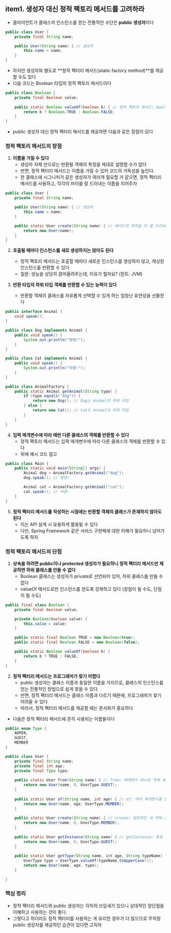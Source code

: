 ## item1. 생성자 대신 정적 팩토리 메서드를 고려하라

- 클라이언트가 클래스의 인스턴스를 얻는 전통적인 수단은 **public 생성자**이다
```java
public class User {
    private final String name;

    public User(String name) { // 생성자
        this.name = name;
    }
}
```

- 하지만 생성자와 별도로 **정적 팩터리 메서드(static factory method)**를 제공할 수도 있다
- 다음 코드는 Boolean 타입의 정적 팩토리 메서드이다
```java
public class Boolean {
    private final boolean value;
	
    public static Boolean valueOf(boolean b) { // 정적 팩토리 메서드: boolean 값을 받아 Boolean 객체를 반환
        return b ? Boolean.TRUE : Boolean.FALSE;
    }
}
```
- public 생성자 대신 정적 팩터리 메서드를 제공하면 다음과 같은 장점이 있다

### 정적 팩토리 메서드의 장점
1. **이름을 가질 수 있다**
   - 생성자 자체 만으로는 반환될 객체의 특정을 제대로 설명할 수가 없다
   - 반면, 정적 팩터리 메서드는 이름을 가질 수 있어 코드의 가독성을 높인다.
   - 한 클래스에 시그니처가 같은 생성자가 여러개 필요할 거 같으면, 정적 팩터리 메서드를 사용하고, 각각의 차이를 잘 드러내는 이름을 지어주자
```java
public class User {
    private final String name;

    public User(String name) { // 생성자
        this.name = name;
    }

    public static User create(String name) { // 메서드의 목적을 더 잘 드러내준다
        return new User(name);
    }
}
```

2. **호출될 때마다 인스턴스를 새로 생성하지는 않아도 된다**
   - 정적 팩토리 메서드는 호출할 때마다 새로운 인스턴스를 생성하지 않고, 캐싱된 인스턴스를 반환할 수 있다
   - 질문: 성능을 상당히 끌어올려주는데, 이유가 뭘까요? (힌트: JVM)
   <!-- 정적 팩터리 메서드는 컴파일 타임에 클래스 로딩 시점에 함께 로드되어, JVM의 메서드 영역에 단 한 개의 인스턴스로 유지된다 -->
   

3. **반환 타입의 하위 타입 객체를 반환할 수 있는 능력이 있다**
    - 반환할 객체의 클래스를 자유롭게 선택할 수 있게 하는 엄청난 유연성을 선물한다
```java
public interface Animal {
    void speak();
}

public class Dog implements Animal {
    public void speak() {
        System.out.println("멍멍!");
    }
}

public class Cat implements Animal {
    public void speak() {
        System.out.println("야옹~");
    }
}

public class AnimalFactory {
    public static Animal getAnimal(String type) {
        if (type.equals("dog")) {
            return new Dog(); // Dog는 Animal의 하위 타입
        } else {
            return new Cat(); // Cat도 Animal의 하위 타입
        }
    }
}
```

4. **입력 매개변수에 따라 매번 다른 클래스의 객체를 반환할 수 있다**
   - 정적 팩토리 메서드는 입력 매개변수에 따라 다른 클래스의 객체를 반환할 수 있다
   - 위에 예시 코드 참고
```java
public class Main {
    public static void main(String[] args) {
        Animal dog = AnimalFactory.getAnimal("dog");
        dog.speak(); // 멍멍!

        Animal cat = AnimalFactory.getAnimal("cat");
        cat.speak(); // 야옹~
    }
}
```

5. **정적 팩터리 메서드를 작성하는 시점에는 반환할 객체의 클래스가 존재하지 않아도 된다**
   - 이는 API 설계 시 유용하게 활용될 수 있다
   - 다만, Spring Framework 같은 서비스 구현체에 대한 이해가 필요하니 넘어가도록 하자

### 정적 팩토리 메서드의 단점
1. **상속을 하려면 public이나 protected 생성자가 필요하니 정적 팩터리 메서드만 제공하면 하위 클래스를 만들 수 없다**
    - Boolean 클래스는 생성자가 private로 선언되어 있어, 하위 클래스를 만들 수 없다
    - valueOf 메서드로만 인스턴스를 얻도록 강제하고 있다 (장점이 될 수도, 단점이 될 수도)
```java
public final class Boolean {
    private final boolean value;

    private Boolean(boolean value) {
        this.value = value;
    }

    public static final Boolean TRUE = new Boolean(true);
    public static final Boolean FALSE = new Boolean(false);

    public static Boolean valueOf(boolean b) {
        return b ? TRUE : FALSE;
    }
}
```

2. **정적 팩터리 메서드는 프로그래머가 찾기 어렵다**
    - public 생성자는 클래스 이름과 동일한 이름을 가지므로, 클래스의 인스턴스를 얻는 전통적인 방법으로 쉽게 찾을 수 있다
    - 반면, 정적 팩터리 메서드는 클래스 이름과 다르기 때문에, 프로그래머가 찾기 어려울 수 있다
    - 따라서, 정적 팩터리 메서드를 제공할 때는 문서화가 중요하다

- 다음은 정적 팩터리 메서드에 흔히 사용되는 이름들이다
```java
public enum Type {
	ADMIN,
	GUEST,
	MEMBER
}

public class User {
	private final String name;
	private final int age;
	private final Type type;
	
	public static User from(String name) { // from: 매개변수 하나로 객체 생성 (ex. 이름 → 기본 GUEST 타입)
		return new User(name, 0, UserType.GUEST);
	}
	
	public static User of(String name, int age) { // of: 여러 매개변수를 받아 객체 생성
		return new User(name, age, UserType.MEMBER);
	}
	
	public static User create(String name) { // create: 일반적인 새 객체 생성
		return new User(name, 0, UserType.MEMBER);
	}
	
	public static User getInstance(String name) { // getInstance: 특정 조건에 따라 캐싱된 인스턴스를 줄 수도 있음 
		return new User(name, 0, UserType.GUEST);
	}
	
	public static User getType(String name, int age, String typeName) { // getType: 타입 이름으로부터 User 생성
		UserType type = UserType.valueOf(typeName.toUpperCase());
		return new User(name, age, type);
	}
	
}
```

### 핵심 정리
- 정적 팩터리 메서드와 public 생성자는 각자의 쓰임새가 있으니 상대적인 장단점을 이해하고 사용하는 것이 좋다.
- 그렇다고 하더라도 정적 팩터리를 사용하는 게 유리한 경우가 더 많으므로 무작정 public 생성자를 제공하던 습관이 있다면 고치자